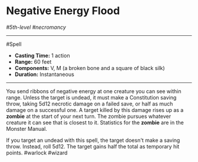 # Negative Energy Flood
*#5th-level #necromancy*
___ 
#Spell
- **Casting Time:** 1 action
- **Range:** 60 feet
- **Components:** V, M (a broken bone and a square of black silk)
- **Duration:** Instantaneous
---
You send ribbons of negative energy at one creature you can see within range. Unless the target is undead, it must make a Constitution saving throw, taking 5d12 necrotic damage on a failed save, or half as much damage on a successful one. A target killed by this damage rises up as a **zombie** at the start of your next turn. The zombie pursues whatever creature it can see that is closest to it. Statistics for the **zombie** are in the Monster Manual.

If you target an undead with this spell, the target doesn't make a saving throw. Instead, roll 5d12. The target gains half the total as temporary hit points.
#warlock
#wizard